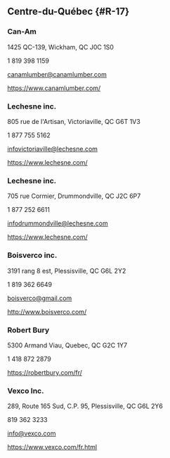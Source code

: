 
## Centre-du-Québec {#R-17}

### Can-Am

1425 QC-139, Wickham, QC J0C 1S0

1 819 398 1159

<canamlumber@canamlumber.com>

<https://www.canamlumber.com/>

### Lechesne inc.

805 rue de l'Artisan, Victoriaville, QC G6T 1V3

1 877 755 5162

<infovictoriaville@lechesne.com>

<https://www.lechesne.com/>

### Lechesne inc.

705 rue Cormier, Drummondville, QC J2C 6P7

1 877 252 6611

<infodrummondville@lechesne.com>

<https://www.lechesne.com/>

### Boisverco inc.

3191 rang 8 est, Plessisville, QC G6L 2Y2

1 819 362 6649

<boisverco@gmail.com>

<http://www.boisverco.com/>

### Robert Bury

5300 Armand Viau, Quebec, QC G2C 1Y7

1 418 872 2879

<https://robertbury.com/fr/>

### Vexco Inc.

289, Route 165 Sud, C.P. 95, Plessisville, QC G6L 2Y6

819 362 3233

<info@vexco.com>

<https://www.vexco.com/fr.html>
